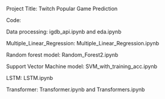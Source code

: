 Project Title:
Twitch Popular Game Prediction

Code:

Data processing: igdb_api.ipynb and eda.ipynb

Multiple_Linear_Regression: Multiple_Linear_Regression.ipynb

Random forest model: Random_Forest2.ipynb

Support Vector Machine model: SVM_with_training_acc.ipynb

LSTM: LSTM.ipynb

Transformer: Transformer.ipynb and Transformers.ipynb
